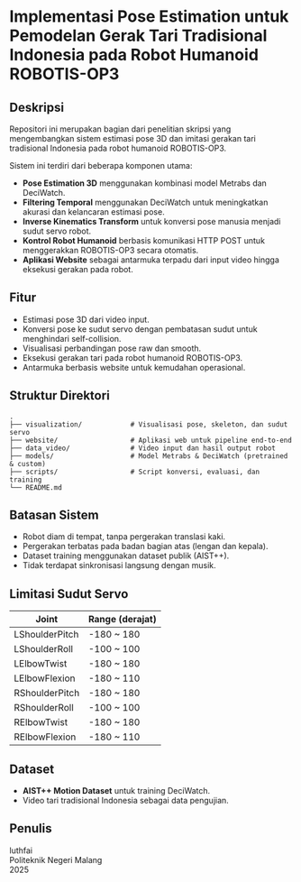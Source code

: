 # Implementasi Pose Estimation untuk Pemodelan Gerak Tari Tradisional Indonesia pada Robot Humanoid ROBOTIS-OP3

## Deskripsi

Repositori ini merupakan bagian dari penelitian skripsi yang mengembangkan sistem estimasi pose 3D dan imitasi gerakan tari tradisional Indonesia pada robot humanoid ROBOTIS-OP3.

Sistem ini terdiri dari beberapa komponen utama:

- **Pose Estimation 3D** menggunakan kombinasi model Metrabs dan DeciWatch.
- **Filtering Temporal** menggunakan DeciWatch untuk meningkatkan akurasi dan kelancaran estimasi pose.
- **Inverse Kinematics Transform** untuk konversi pose manusia menjadi sudut servo robot.
- **Kontrol Robot Humanoid** berbasis komunikasi HTTP POST untuk menggerakkan ROBOTIS-OP3 secara otomatis.
- **Aplikasi Website** sebagai antarmuka terpadu dari input video hingga eksekusi gerakan pada robot.

## Fitur

- Estimasi pose 3D dari video input.
- Konversi pose ke sudut servo dengan pembatasan sudut untuk menghindari self-collision.
- Visualisasi perbandingan pose raw dan smooth.
- Eksekusi gerakan tari pada robot humanoid ROBOTIS-OP3.
- Antarmuka berbasis website untuk kemudahan operasional.

## Struktur Direktori

```
.
├── visualization/            # Visualisasi pose, skeleton, dan sudut servo
├── website/                  # Aplikasi web untuk pipeline end-to-end
├── data_video/               # Video input dan hasil output robot
├── models/                   # Model Metrabs & DeciWatch (pretrained & custom)
├── scripts/                  # Script konversi, evaluasi, dan training
└── README.md
```

## Batasan Sistem

- Robot diam di tempat, tanpa pergerakan translasi kaki.
- Pergerakan terbatas pada badan bagian atas (lengan dan kepala).
- Dataset training menggunakan dataset publik (AIST++).
- Tidak terdapat sinkronisasi langsung dengan musik.

## Limitasi Sudut Servo

| Joint          | Range (derajat) |
| -------------- | --------------- |
| LShoulderPitch | -180 \~ 180     |
| LShoulderRoll  | -100 \~ 100     |
| LElbowTwist    | -180 \~ 180     |
| LElbowFlexion  | -180 \~ 110     |
| RShoulderPitch | -180 \~ 180     |
| RShoulderRoll  | -100 \~ 100     |
| RElbowTwist    | -180 \~ 180     |
| RElbowFlexion  | -180 \~ 110     |

## Dataset

- **AIST++ Motion Dataset** untuk training DeciWatch.
- Video tari tradisional Indonesia sebagai data pengujian.

## Penulis

luthfai\
Politeknik Negeri Malang\
2025

